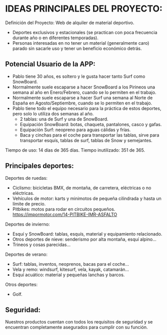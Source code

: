 # IDEAS PRINCIPALES DEL PROYECTO:
Definición del Proyecto: Web de alquiler de material deportivo.

- Deportes exclusivos y estacionales (se practican con poca frecuencia durante año o en diferentes temporadas).
- Personas interesadas en no tener un material (generalmente caro) parado sin sacarle uso y tener un beneficio económico detrás.

## Potencial Usuario de la APP:
- Pablo tiene 30 años, es soltero y le gusta hacer tanto Surf como SnowBoard. 
- Normalmente suele escaparse a hacer SnowBoard a los Pirineos una semana al año en Enero/Febrero, cuando se lo permiten en el trabajo. 
- Normalmente suele escaparse a hacer Surf una semana al Norte de España en Agosto/Septiembre, cuando se lo permiten en el trabajo.
- Pablo tiene todo el equipo necesario para la práctica de estos deportes, pero solo lo utiliza dos semanas al año. 
    - 2 tablas: una de Surf y una de SnowBoard.
    - Equipación SnowBoard: botas, chaqueta, pantalones, casco y gafas.
    - Equipación Surf: neopreno para aguas cálidas y frías.
    - Baca y cinchas para el coche para transportar las tablas, sirve para transportar esquís, tablas de surf, tablas de Snow y semejantes.

Tiempo de uso: 14 días de 365 días. Tiempo inutilizado: 351 de 365.

## Principales deportes:
Deportes de ruedas:
- Ciclismo: bicicletas BMX, de montaña, de carretera, eléctricas o no eléctricas.
- Vehículos de motor: karts y minimotos de pequeña cilindrada y hasta un límite de precio.
- Pitbikes: motos para rodar en circuitos pequeños.
https://impormotor.com/14-PITBIKE-IMR-ASFALTO 

Deportes de invierno:
- Esquí y SnowBoard: tablas, esquís, material y equipamiento relacionado.
- Otros deportes de nieve: senderismo por alta montaña, esquí alpino... 
- Trineos y cosas parecidas...

Deportes de verano:
- Surf: tablas, inventos, neoprenos, bacas para el coche...
- Vela y remo: windsurf, kitesurf, vela, kayak, catamarán...
- Esquí acuático: material y pequeñas lanchas y barcos.

Otros deportes:
- Golf.

## Seguridad:
Nuestros productos cuentan con todos los requisitos de seguridad y se encuentran completamente asegurados para cumplir con su función.